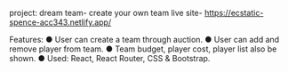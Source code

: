 project: dream team- create your own team
live site- https://ecstatic-spence-acc343.netlify.app/

Features: 
●	User can create a team through auction.
●	User can add and remove player from team. 
●	Team budget, player cost, player list also be shown.
●	Used: React, React Router, CSS & Bootstrap. 
